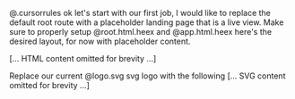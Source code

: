 @.cursorrules ok let's start with our first job, I would like to replace the default root route with a placeholder landing page that is a live view. Make sure to properly setup @root.html.heex and @app.html.heex here's the desired layout, for now with placeholder content.

<!--
  This example requires updating your template:

  ```
  <html class="h-full bg-white">
  <body class="h-full">
  ```
-->
[... HTML content omitted for brevity ...]

Replace our current @logo.svg svg logo with the following 
[... SVG content omitted for brevity ...] 